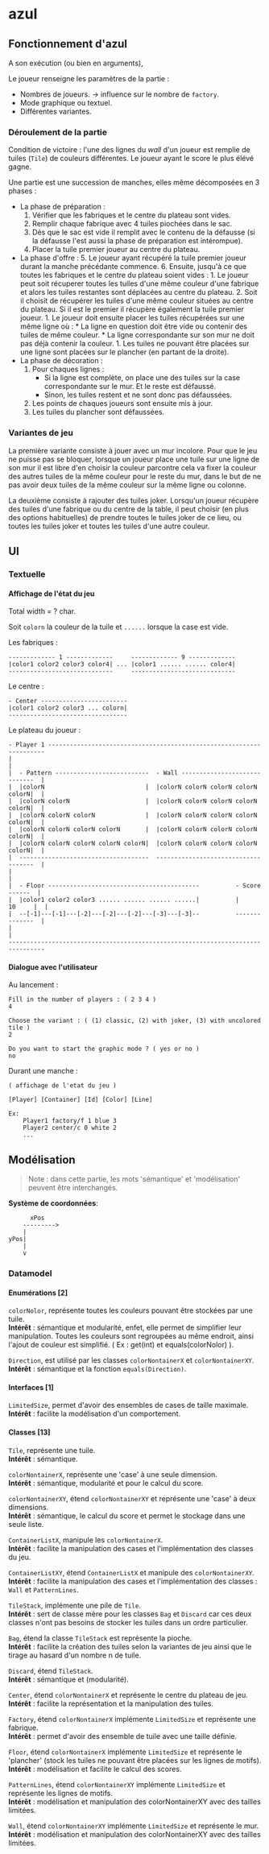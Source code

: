 # azul

## Fonctionnement d'azul

A son exécution (ou bien en arguments),

Le joueur renseigne les paramètres de la partie :
* Nombres de joueurs. -> influence sur le nombre de `factory`.
* Mode graphique ou textuel.
* Différentes variantes.

### Déroulement de la partie

Condition de victoire : l'une des lignes du *wall* d'un joueur est remplie de tuiles (`Tile`) de couleurs différentes.
Le joueur ayant le score le plus élévé gagne.

Une partie est une succession de manches, elles même décomposées en 3 phases :
* La phase de préparation : 
	1. Vérifier que les fabriques et le centre du plateau sont vides.
	2. Remplir chaque fabrique avec 4 tuiles piochées dans le sac.
	3. Dès que le sac est vide il remplit avec le contenu de la défausse (si la défausse l'est aussi la phase de préparation est intérompue).
	4. Placer la tuile premier joueur au centre du plateau.
* La phase d'offre :
	5. Le joueur ayant récupéré la tuile premier joueur durant la manche précédante commence.
	6. Ensuite, jusqu'à ce que toutes les fabriques et le centre du plateau soient vides :
		1. Le joueur peut soit récuperer toutes les tuiles d'une même couleur d'une fabrique et alors les tuiles restantes sont déplacées au centre du plateau.
		2. Soit il choisit de récupérer les tuiles d'une même couleur situées au centre du plateau. Si il est le premier il récupère également la tuile premier joueur.
      	1. Le joueur doit ensuite placer les tuiles récupérées sur une même ligne où :
         	* La ligne en question doit être vide ou contenir des tuiles de même couleur.
           	* La ligne correspondante sur son mur ne doit pas déjà contenir la couleur.
        1. Les tuiles ne pouvant être placées sur une ligne sont placées sur le plancher (en partant de la droite).
* La phase de décoration :
   1. Pour chaques lignes : 
		* Si la ligne est complète, on place une des tuiles sur la case correspondante sur le mur. Et le reste est défaussé.
		* Sinon, les tuiles restent et ne sont donc pas défaussées.
	2. Les points de chaques joueurs sont ensuite mis à jour.
	3. Les tuiles du plancher sont défaussées.

### Variantes de jeu

La première variante consiste à jouer avec un mur incolore.
Pour que le jeu ne puisse pas se bloquer, lorsque un joueur place une tuile sur une ligne de son mur il est libre d'en choisir la couleur parcontre cela va fixer la couleur des autres tuiles de la même couleur pour le reste du mur, dans le but de ne pas avoir deux tuiles de la même couleur sur la même ligne ou colonne.

La deuxième consiste à rajouter des tuiles joker.
Lorsqu'un joueur récupère des tuiles d'une fabrique ou du centre de la table, il peut choisir (en plus des options habituelles) de prendre toutes le tuiles joker de ce lieu, ou toutes les tuiles joker et toutes les tuiles d'une autre couleur.

## UI

### Textuelle

#### Affichage de l'état du jeu

Total width = ? char.

Soit `colorn` la couleur de la tuile et `......` lorsque la case est vide.

Les fabriques : 

```
------------- 1 -------------     ------------- 9 -------------
|color1 color2 color3 color4| ... |color1 ...... ...... color4|
-----------------------------     -----------------------------
```

Le centre :

```
- Center ------------------------
|color1 color2 color3 ... colorn|
---------------------------------
```

Le plateau du joueur :

```
- Player 1 ---------------------------------------------------------------------
|                                                                              | 
|  - Pattern --------------------------  - Wall -----------------------------  |
|  |colorN                            |  |colorN colorN colorN colorN colorN|  |
|  |colorN colorN                     |  |colorN colorN colorN colorN colorN|  |
|  |colorN colorN colorN              |  |colorN colorN colorN colorN colorN|  |
|  |colorN colorN colorN colorN       |  |colorN colorN colorN colorN colorN|  |
|  |colorN colorN colorN colorN colorN|  |colorN colorN colorN colorN colorN|  |
|  ------------------------------------  ------------------------------------  |
|                                                                              |
|  - Floor ------------------------------------------          - Score ------  |
|  |color1 color2 color3 ...... ...... ...... ......|          |     10     |  |
|  --[-1]---[-1]---[-2]---[-2]---[-2]---[-3]---[-3]--          --------------  |
|                                                                              |
--------------------------------------------------------------------------------
```

#### Dialogue avec l'utilisateur

Au lancement :

```
Fill in the number of players : ( 2 3 4 )
4

Choose the variant : ( (1) classic, (2) with joker, (3) with uncolored tile )
2

Do you want to start the graphic mode ? ( yes or no )
no
```

Durant une manche :
```
( affichage de l'etat du jeu )

[Player] [Container] [Id] [Color] [Line]

Ex:
	Player1 factory/f 1 blue 3
	Player2 center/c 0 white 2
	... 
```

## Modélisation 

> Note : dans cette partie, les mots 'sémantique' et 'modélisation' peuvent être
interchangés.

**Système de coordonnées**: 
```
	  xPos
	--------->
	|
yPos|
	|
	v
```

### Datamodel

#### Enumérations [2]

`colorNolor`, représente toutes les couleurs pouvant être stockées par une tuile.\
**Intérêt** : sémantique et modularité, enfet, elle permet de simplifier leur 
manipulation. Toutes les couleurs sont regroupées au même endroit, 
ainsi l'ajout de couleur est simplifié.
( Ex : get(int) et equals(colorNolor) ).

`Direction`, est utilisé par les classes `colorNontainerX` et `colorNontainerXY`.\
**Intérêt** : sémantique et la fonction `equals(Direction)`.

#### Interfaces [1]

`LimitedSize`, permet d'avoir des ensembles de cases de taille maximale.\
**Intérêt** : facilite la modélisation d'un comportement.

#### Classes [13] 

`Tile`, représente une tuile.\
**Intérêt** : sémantique.

`colorNontainerX`, représente une 'case' à une seule dimension.\
**Intérêt** : sémantique, modularité et pour le calcul du score.

`colorNontainerXY`, étend `colorNontainerXY` et représente une 'case'
 à deux dimensions.\
**Intérêt** : sémantique, le calcul du score et permet le stockage dans une seule 
liste.

`ContainerListX`, manipule les `colorNontainerX`.\
**Intérêt** : facilite la manipulation des cases et l'implémentation des classes du
jeu.

`ContainerListXY`, étend `ContainerListX` et manipule des `colorNontainerXY`.\
**Intérêt** : facilite la manipulation des cases et l'implémentation des classes :
`Wall` et `PatternLines`.

`TileStack`, implémente une pile de `Tile`.\
**Intérêt** : sert de classe mère pour les classes `Bag` et `Discard` car ces deux 
classes n'ont pas besoins de stocker les tuiles dans un ordre particulier.

`Bag`, étend la classe `TileStack` est représente la pioche.\
**Intérêt** : facilite la création des tuiles selon la variantes de jeu ainsi que 
le tirage au hasard d'un nombre n de tuile.

`Discard`, étend `TileStack`.\
**Intérêt** : sémantique et (modularité).

`Center`, étend `colorNontainerX` et représente le centre du plateau de jeu.\
**Intérêt** : facilite la représentation et la manipulation des tuiles.

`Factory`, étend `colorNontainerX` implémente `LimitedSize` et représente une fabrique.\
**Intérêt** : permet d'avoir des ensemble de tuile avec une taille définie.

`Floor`, étend `colorNontainerX` implémente `LimitedSize` et représente le 'plancher'
(stock les tuiles ne pouvant être placées sur les lignes de motifs).
**Intérêt** : modélisation et facilite le calcul des scores.

`PatternLines`, étend `colorNontainerXY` implémente `LimitedSize` et représente les
lignes de motifs.\
**Intérêt** : modélisation et manipulation des colorNontainerXY avec des tailles limitées.

`Wall`, étend `colorNontainerXY` implémente `LimitedSize` et représente le mur.\
**Intérêt** : modélisation et manipulation des colorNontainerXY avec des tailles limitées.